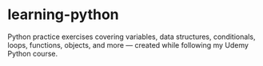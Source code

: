 # learning-python
Python practice exercises covering variables, data structures, conditionals, loops, functions, objects, and more — created while following my Udemy Python course.
